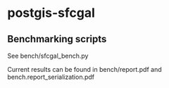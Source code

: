 postgis-sfcgal
==============
Benchmarking scripts
--------------------

See bench/sfcgal_bench.py

Current results can be found in bench/report.pdf and bench.report_serialization.pdf
